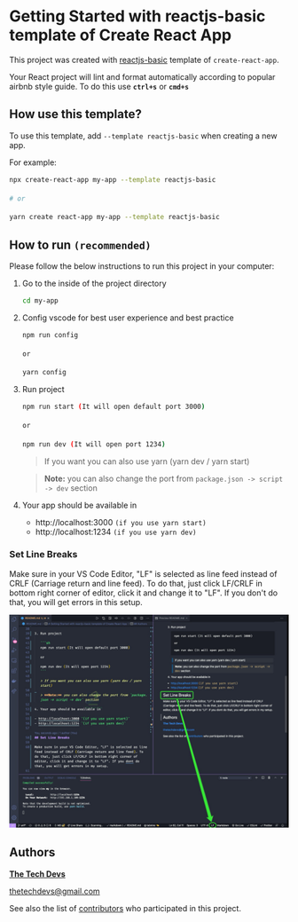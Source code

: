# Getting Started with reactjs-basic template of Create React App

This project was created with [reactjs-basic](https://github.com/thetechdevs/template) template of `create-react-app`.

Your React project will lint and format automatically according to popular airbnb style guide. To do this use **`ctrl+s`** or **`cmd+s`**

## How use this template?

To use this template, add `--template reactjs-basic` when creating a new app.

For example:

```sh
npx create-react-app my-app --template reactjs-basic

# or

yarn create react-app my-app --template reactjs-basic
```

## How to run `(recommended)`

Please follow the below instructions to run this project in your computer:

1. Go to the inside of the project directory
   ```sh
   cd my-app
   ```
2. Config vscode for best user experience and best practice

   ```sh
   npm run config

   or

   yarn config
   ```

3. Run project

   ```sh
   npm run start (It will open default port 3000)

   or

   npm run dev (It will open port 1234)
   ```

   > If you want you can also use yarn (yarn dev / yarn start)

   > **Note:** you can also change the port from `package.json -> script -> dev` section

4. Your app should be available in

    - http://localhost:3000 `(if you use yarn start)`
    - http://localhost:1234 `(if you use yarn dev)`

### Set Line Breaks

Make sure in your VS Code Editor, "LF" is selected as line feed instead of CRLF (Carriage return and line feed). To do that, just click LF/CRLF in bottom right corner of editor, click it and change it to "LF". If you don't do that, you will get errors in this setup.

<img src="public/line-feed.jpg" alt="Line Feed" width="700">

## Authors

**[The Tech Devs](https://github.com/thetechdevs)**

thetechdevs@gmail.com

See also the list of [contributors](https://github.com/thetechdevs/template/graphs/contributors) who participated in this project.
